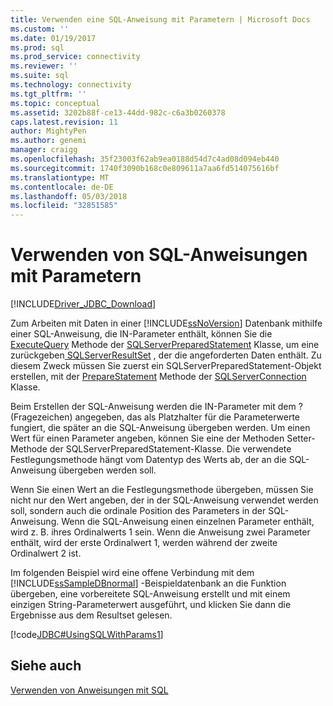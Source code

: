 ```yaml
---
title: Verwenden eine SQL-Anweisung mit Parametern | Microsoft Docs
ms.custom: ''
ms.date: 01/19/2017
ms.prod: sql
ms.prod_service: connectivity
ms.reviewer: ''
ms.suite: sql
ms.technology: connectivity
ms.tgt_pltfrm: ''
ms.topic: conceptual
ms.assetid: 3202b88f-ce13-44dd-982c-c6a3b0260378
caps.latest.revision: 11
author: MightyPen
ms.author: genemi
manager: craigg
ms.openlocfilehash: 35f23003f62ab9ea0188d54d7c4ad08d094eb440
ms.sourcegitcommit: 1740f3090b168c0e809611a7aa6fd514075616bf
ms.translationtype: MT
ms.contentlocale: de-DE
ms.lasthandoff: 05/03/2018
ms.locfileid: "32851585"
---
```

# <a name="using-an-sql-statement-with-parameters"></a>Verwenden von SQL-Anweisungen mit Parametern
[!INCLUDE[Driver_JDBC_Download](../../includes/driver_jdbc_download.md)]

  Zum Arbeiten mit Daten in einer [!INCLUDE[ssNoVersion](../../includes/ssnoversion_md.md)] Datenbank mithilfe einer SQL-Anweisung, die IN-Parameter enthält, können Sie die [ExecuteQuery](../../connect/jdbc/reference/executequery-method-sqlserverpreparedstatement.md) Methode der [SQLServerPreparedStatement](../../connect/jdbc/reference/sqlserverpreparedstatement-class.md) Klasse, um eine zurückgeben[ SQLServerResultSet](../../connect/jdbc/reference/sqlserverresultset-class.md) , der die angeforderten Daten enthält. Zu diesem Zweck müssen Sie zuerst ein SQLServerPreparedStatement-Objekt erstellen, mit der [PrepareStatement](../../connect/jdbc/reference/preparestatement-method-sqlserverconnection.md) Methode der [SQLServerConnection](../../connect/jdbc/reference/sqlserverconnection-class.md) Klasse.  
  
 Beim Erstellen der SQL-Anweisung werden die IN-Parameter mit dem ? (Fragezeichen) angegeben, das als Platzhalter für die Parameterwerte fungiert, die später an die SQL-Anweisung übergeben werden. Um einen Wert für einen Parameter angeben, können Sie eine der Methoden Setter-Methode der SQLServerPreparedStatement-Klasse. Die verwendete Festlegungsmethode hängt vom Datentyp des Werts ab, der an die SQL-Anweisung übergeben werden soll.  
  
 Wenn Sie einen Wert an die Festlegungsmethode übergeben, müssen Sie nicht nur den Wert angeben, der in der SQL-Anweisung verwendet werden soll, sondern auch die ordinale Position des Parameters in der SQL-Anweisung. Wenn die SQL-Anweisung einen einzelnen Parameter enthält, wird z. B. ihres Ordinalwerts 1 sein. Wenn die Anweisung zwei Parameter enthält, wird der erste Ordinalwert 1, werden während der zweite Ordinalwert 2 ist.  
  
 Im folgenden Beispiel wird eine offene Verbindung mit dem [!INCLUDE[ssSampleDBnormal](../../includes/sssampledbnormal_md.md)] -Beispieldatenbank an die Funktion übergeben, eine vorbereitete SQL-Anweisung erstellt und mit einem einzigen String-Parameterwert ausgeführt, und klicken Sie dann die Ergebnisse aus dem Resultset gelesen.  
  
 [!code[JDBC#UsingSQLWithParams1](../../connect/jdbc/codesnippet/Java/using-an-sql-statement-w_1_1.java)]  
  
## <a name="see-also"></a>Siehe auch  
 [Verwenden von Anweisungen mit SQL](../../connect/jdbc/using-statements-with-sql.md)  
  
  
